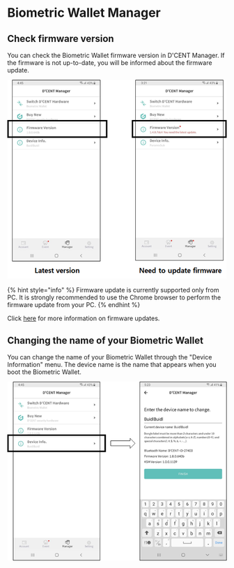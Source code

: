 # Biometric Wallet Manager

## Check firmware version

You can check the Biometric Wallet firmware version in D'CENT Manager. If the firmware is not up-to-date, you will be informed about the firmware update.

![](../../.gitbook/assets/image%20%28141%29.png)

{% hint style="info" %}
Firmware update is currently supported only from PC. It is strongly recommended to use the Chrome browser to perform the firmware update from your PC.
{% endhint %}

Click [here](https://app.gitbook.com/@dcentwallet/s/userguide/~/drafts/-M5aIdhP7XlxzGdW1Jw3/biometric-wallet/firmware-update/@drafts) for more information on firmware updates.

## Changing the name of your Biometric Wallet

You can change the name of your Biometric Wallet through the "Device Information" menu. The device name is the name that appears when you boot the Biometric Wallet.

![](../../.gitbook/assets/image%20%28175%29.png)

